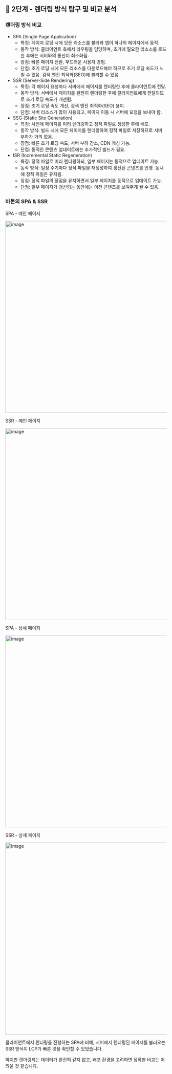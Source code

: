 ## 🎯 2단계 - 렌더링 방식 탐구 및 비교 분석

### 렌더링 방식 비교

- SPA (Single Page Application)
  - 특징: 페이지 로딩 시에 모든 리소스를 불러와 앱이 하나의 페이지에서 동작.
  - 동작 방식: 클라이언트 측에서 라우팅을 담당하며, 초기에 필요한 리소스를 로드한 후에는 서버와의 통신이 최소화됨.
  - 장점: 빠른 페이지 전환, 부드러운 사용자 경험.
  - 단점: 초기 로딩 시에 모든 리소스를 다운로드해야 하므로 초기 로딩 속도가 느릴 수 있음. 검색 엔진 최적화(SEO)에 불리할 수 있음.
- SSR (Server-Side Rendering)
  - 특징: 각 페이지 요청마다 서버에서 페이지를 렌더링한 후에 클라이언트에 전달.
  - 동작 방식: 서버에서 페이지를 완전히 렌더링한 후에 클라이언트에게 전달되므로 초기 로딩 속도가 개선됨.
  - 장점: 초기 로딩 속도 개선, 검색 엔진 최적화(SEO) 용이.
  - 단점: 서버 리소스가 많이 사용되고, 페이지 이동 시 서버에 요청을 보내야 함.
- SSG (Static Site Generation)
  - 특징: 사전에 페이지를 미리 렌더링하고 정적 파일로 생성한 후에 배포.
  - 동작 방식: 빌드 시에 모든 페이지를 렌더링하여 정적 파일로 저장하므로 서버 부하가 거의 없음.
  - 장점: 빠른 초기 로딩 속도, 서버 부하 감소, CDN 캐싱 가능.
  - 단점: 동적인 콘텐츠 업데이트에는 추가적인 빌드가 필요.
- ISR (Incremental Static Regeneration)
  - 특징: 정적 파일로 미리 렌더링하되, 일부 페이지는 동적으로 업데이트 가능.
  - 동작 방식: 일정 주기마다 정적 파일을 재생성하여 갱신된 콘텐츠를 반영. 동시에 정적 파일은 유지됨.
  - 장점: 정적 파일의 장점을 유지하면서 일부 페이지를 동적으로 업데이트 가능.
  - 단점: 일부 페이지가 갱신되는 동안에는 이전 콘텐츠를 보여주게 될 수 있음.

### 바톤의 SPA & SSR

SPA - 메인 페이지

<img width="600" alt="image" src="https://github.com/guridaek/frontend-rendering/assets/116625502/d9749dfd-9ac3-4f0a-9b79-f506c48da023">

SSR - 메인 페이지

<img width="600" alt="image" src="https://github.com/guridaek/frontend-rendering/assets/116625502/33a66f9d-e15b-427a-9b19-45db1ec768d1">

SPA - 상세 페이지

<img width="600" alt="image" src="https://github.com/guridaek/frontend-rendering/assets/116625502/4886f535-4373-4e1a-a64c-59ef68b49860">

SSR - 상세 페이지

<img width="600" alt="image" src="https://github.com/guridaek/frontend-rendering/assets/116625502/049cc563-d06a-422f-ae78-c043f8554bef">

클라이언트에서 렌더링을 진행하는 SPA에 비해, 서버에서 렌더링된 페이지를 불러오는 SSR 방식이 LCP가 빠른 것을 확인할 수 있었습니다.

하지만 렌더링되는 데이터가 완전히 같지 않고, 배포 환경을 고려하면 정확한 비교는 어려울 것 같습니다.
